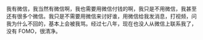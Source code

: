 <p>我有微信，我当然有微信啊，我也需要用微信付钱的啊，我只是不用微信，我甚至还有很多个微信。我只是不需要用微信来讨好谁，用微信给我发消息，打视频，问我为什么不回的，基本上会被我骂。经过七八年，现在也没人从微信上联系我了，没有 FOMO，很清净。</p>